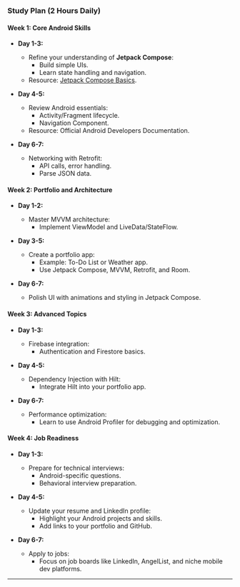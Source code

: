 ### **Study Plan (2 Hours Daily)**

#### **Week 1: Core Android Skills**
- **Day 1-3:**  
  - Refine your understanding of **Jetpack Compose**:  
    - Build simple UIs.  
    - Learn state handling and navigation.  
  - Resource: [Jetpack Compose Basics](https://developer.android.com/jetpack/compose).  

- **Day 4-5:**  
  - Review Android essentials:  
    - Activity/Fragment lifecycle.  
    - Navigation Component.  
  - Resource: Official Android Developers Documentation.  

- **Day 6-7:**  
  - Networking with Retrofit:  
    - API calls, error handling.  
    - Parse JSON data.  

#### **Week 2: Portfolio and Architecture**
- **Day 1-2:**  
  - Master MVVM architecture:  
    - Implement ViewModel and LiveData/StateFlow.  

- **Day 3-5:**  
  - Create a portfolio app:  
    - Example: To-Do List or Weather app.  
    - Use Jetpack Compose, MVVM, Retrofit, and Room.  

- **Day 6-7:**  
  - Polish UI with animations and styling in Jetpack Compose.  

#### **Week 3: Advanced Topics**
- **Day 1-3:**  
  - Firebase integration:  
    - Authentication and Firestore basics.  

- **Day 4-5:**  
  - Dependency Injection with Hilt:  
    - Integrate Hilt into your portfolio app.  

- **Day 6-7:**  
  - Performance optimization:  
    - Learn to use Android Profiler for debugging and optimization.  

#### **Week 4: Job Readiness**
- **Day 1-3:**  
  - Prepare for technical interviews:  
    - Android-specific questions.  
    - Behavioral interview preparation.  

- **Day 4-5:**  
  - Update your resume and LinkedIn profile:  
    - Highlight your Android projects and skills.  
    - Add links to your portfolio and GitHub.  

- **Day 6-7:**  
  - Apply to jobs:  
    - Focus on job boards like LinkedIn, AngelList, and niche mobile dev platforms.  

---